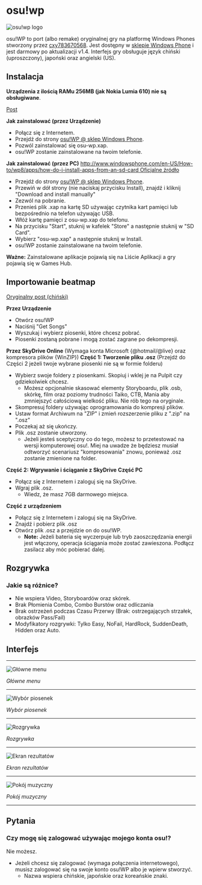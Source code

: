 [osu!wp logo]: ./img/Osu-wp-logo.png "osu!wp logo"
[Osuwp-MM.png]: ./img/Osuwp-MM.png "Główne menu"
[Osuwp-SS.png]: ./img/Osuwp-SS.png "Wybór piosenek"
[Osuwp-IS.png]: ./img/Osuwp-IS.png "Rozgrywka"
[Osuwp-RS.png]: ./img/Osuwp-RS.png "Ekran rezultatów"
[Osuwp-MH.png]: ./img/Osuwp-MH.png "Pokój muzyczny"

# osu!wp

![osu!wp logo][osu!wp logo]

osu!WP to port (albo remake) oryginalnej gry na platformę Windows Phones stworzony przez [cxy783670568](http://osu.ppy.sh/u/cxy783670568). Jest dostępny w [sklepie Windows Phone](http://www.windowsphone.com/en-us/store/app/osu-wp/83be2e91-48ca-4cfe-9a0d-851b01e62d42) i jest darmowy po aktualizacji v1.4. Interfejs gry obsługuje język chiński (uproszczony), japoński oraz angielski (US).

## Instalacja

**Urządzenia z ilością RAMu 256MB (jak Nokia Lumia 610) nie są obsługiwane**.

[Post](http://osu.ppy.sh/forum/t/121936)

**Jak zainstalować (przez Urządzenie)**

- Połącz się z Internetem.
- Przejdź do strony [osu!WP @ sklep Windows Phone](http://www.windowsphone.com/en-us/store/app/osu-wp/83be2e91-48ca-4cfe-9a0d-851b01e62d42).
- Pozwól zainstalować się osu-wp.xap.
- osu!WP zostanie zainstalowane na twoim telefonie.

**Jak zainstalować (przez PC)** [http://www.windowsphone.com/en-US/How-to/wp8/apps/how-do-i-install-apps-from-an-sd-card Oficjalne źródło](http://www.windowsphone.com/en-US/How-to/wp8/apps/how-do-i-install-apps-from-an-sd-card_Oficjalne_źródło "wikilink")

- Przejdź do strony [osu!WP @ sklep Windows Phone](http://www.windowsphone.com/en-us/store/app/osu-wp/83be2e91-48ca-4cfe-9a0d-851b01e62d42).
- Przewiń w dół strony (nie naciskaj przycisku Install), znajdź i kliknij "Download and install manually"
- Zezwól na pobranie.
- Przenieś plik .xap na kartę SD używając czytnika kart pamięci lub bezpośrednio na telefon używając USB.
- Włóż kartę pamięci z osu-wp.xap do telefonu.
- Na przycisku "Start", stuknij w kafelek "Store" a następnie stuknij w "SD Card".
- Wybierz "osu-wp.xap" a następnie stuknij w Install.
- osu!WP zostanie zainstalowane na twoim telefonie.

**Ważne:** Zainstalowane aplikacje pojawią się na Liście Aplikacji a gry pojawią się w Games Hub.

## Importowanie beatmap

[Oryginalny post (chiński)](http://tieba.baidu.com/p/2175885348)

**Przez Urządzenie**

- Otwórz osu!WP
- Naciśnij "Get Songs"
- Wyszukaj i wybierz piosenki, które chcesz pobrać.
- Piosenki zostaną pobrane i mogą zostać zagrane po dekompresji.

**Przez SkyDrive Online** (Wymaga konta Microsoft {@hotmail/@live} oraz kompresora plików {WinZIP})
**Część 1: Tworzenie pliku .osz** (Przejdź do Części 2 jeżeli twoje wybrane piosenki nie są w formie folderu)

- Wybierz swoje foldery z piosenkami. Skopiuj i wklej je na Pulpit czy gdziekolwiek chcesz.
  - Możesz opcjonalnie skasować elementy Storyboardu, plik .osb, skórkę, film oraz poziomy trudności Taiko, CTB, Mania aby zmniejszyć całościową wielkość pliku. Nie rób tego na oryginale.
- Skompresuj foldery używając oprogramowania do kompresji plików.
- Ustaw format Archiwum na "ZIP" i zmień rozszerzenie pliku z ".zip" na ".osz"
- Poczekaj aż się ukończy.
- Plik .osz zostanie utworzony.
  - Jeżeli jesteś sceptyczny co do tego, możesz to przetestować na wersji komputerowej osu!. Miej na uwadze że będziesz musiał odtworzyć scenariusz "kompresowania" znowu, ponieważ .osz zostanie zmienione na folder.

**Część 2: Wgrywanie i ściąganie z SkyDrive**
**Część PC**

- Połącz się z Internetem i zaloguj się na SkyDrive.
- Wgraj plik .osz.
  - Wiedz, że masz 7GB darmowego miejsca.

**Część z urządzeniem**

- Połącz się z Internetem i zaloguj się na SkyDrive.
- Znajdź i pobierz plik .osz
- Otwórz plik .osz a przejdzie on do osu!WP.
  - **Note:** Jeżeli bateria się wyczerpuje lub tryb zaoszczędzania energii jest włączony, operacja ściągania może zostać zawieszona. Podłącz zasilacz aby móc pobierać dalej.

## Rozgrywka

### Jakie są różnice?

- Nie wspiera Video, Storyboardów oraz skórek.
- Brak Płomienia Combo, Combo Burstów oraz odliczania
- Brak ostrzeżeń podczas Czasu Przerwy (Brak: ostrzegających strzałek, obrazków Pass/Fail)
- Modyfikatory rozgrywki: Tylko Easy, NoFail, HardRock, SuddenDeath, Hidden oraz Auto.

## Interfejs

---

![Główne menu][Osuwp-MM.png]

_Główne menu_

---

![Wybór piosenek][Osuwp-SS.png]

_Wybór piosenek_

---

![Rozgrywka][Osuwp-IS.png]

_Rozgrywka_

---

![Ekran rezultatów][Osuwp-RS.png]

_Ekran rezultatów_

---

![Pokój muzyczny][Osuwp-MH.png]

_Pokój muzyczny_

---

## Pytania

### Czy mogę się zalogować używając mojego konta osu!?

Nie możesz.

- Jeżeli chcesz się zalogować (wymaga połączenia internetowego), musisz zalogować się na swoje konto osu!WP albo je wpierw stworzyć.
  - Nazwa wspiera chińskie, japońskie oraz koreańskie znaki.
